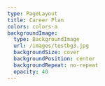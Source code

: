 ```yaml
---
type: PageLayout
title: Career Plan
colors: colors-a
backgroundImage:
  type: BackgroundImage
  url: /images/testbg3.jpg
  backgroundSize: cover
  backgroundPosition: center
  backgroundRepeat: no-repeat
  opacity: 40
---
```

